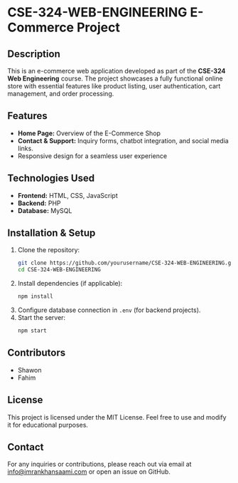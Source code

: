 # CSE-324-WEB-ENGINEERING E-Commerce Project  

## Description  
This is an e-commerce web application developed as part of the **CSE-324 Web Engineering** course. The project showcases a fully functional online store with essential features like product listing, user authentication, cart management, and order processing.  

## Features
- **Home Page:** Overview of the E-Commerce Shop 
- **Contact & Support:** Inquiry forms, chatbot integration, and social media links.
- Responsive design for a seamless user experience  


## Technologies Used  
- **Frontend:** HTML, CSS, JavaScript  
- **Backend:** PHP 
- **Database:** MySQL 

## Installation & Setup  
1. Clone the repository:  
   ```bash
   git clone https://github.com/yourusername/CSE-324-WEB-ENGINEERING.git
   cd CSE-324-WEB-ENGINEERING
   ```
2. Install dependencies (if applicable):  
   ```bash
   npm install
   ```
3. Configure database connection in `.env` (for backend projects).  
4. Start the server:  
   ```bash
   npm start
   ```

## Contributors
- Shawon
- Fahim

## License
This project is licensed under the MIT License. Feel free to use and modify it for educational purposes.

## Contact
For any inquiries or contributions, please reach out via email at info@imrankhansaami.com or open an issue on GitHub.


